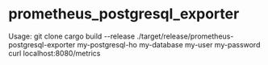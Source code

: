 # prometheus_postgresql_exporter
Usage:
git clone
cargo build --release
./target/release/prometheus-postgresql-exporter my-postgresql-ho my-database my-user my-password
curl localhost:8080/metrics